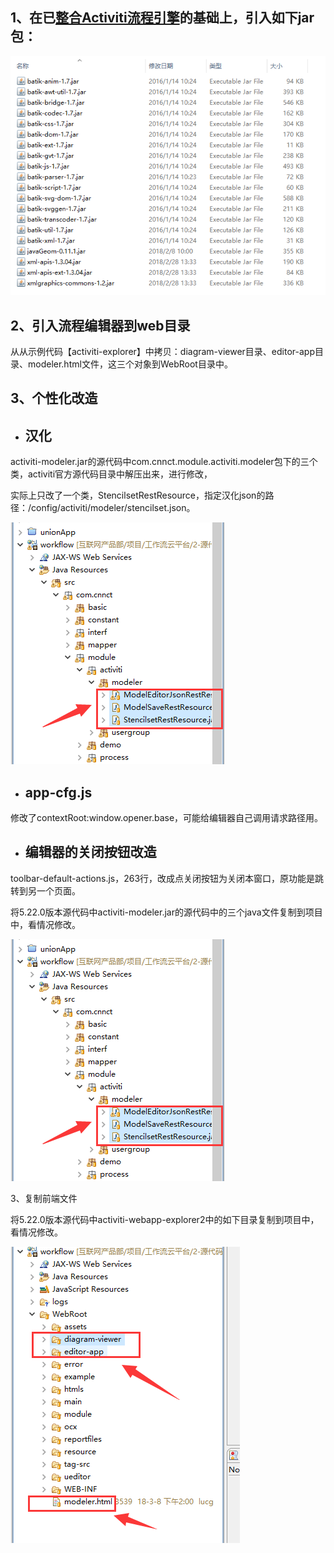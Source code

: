 ## 1、在已[整合Activiti流程引擎](/gong-zuo-liu-yun-ping-tai/zhu-yao-pei-zhi-shuo-ming/activitizheng-he-spring.md)的基础上，引入如下jar包：

![](/assets/activiti_2.png)

## 2、引入流程编辑器到web目录

从从示例代码【activiti-explorer】中拷贝：diagram-viewer目录、editor-app目录、modeler.html文件，这三个对象到WebRoot目录中。

## 3、个性化改造

* ## 汉化

activiti-modeler.jar的源代码中com.cnnct.module.activiti.modeler包下的三个类，activiti官方源代码目录中解压出来，进行修改，

实际上只改了一个类，StencilsetRestResource，指定汉化json的路径：/config/activiti/modeler/stencilset.json。

![](/assets/activiti_3.png)

* ## app-cfg.js

修改了contextRoot:window.opener.base，可能给编辑器自己调用请求路径用。

* ## 编辑器的关闭按钮改造

toolbar-default-actions.js，263行，改成点关闭按钮为关闭本窗口，原功能是跳转到另一个页面。

将5.22.0版本源代码中activiti-modeler.jar的源代码中的三个java文件复制到项目中，看情况修改。

![](/assets/activiti_3.png)

3、复制前端文件

将5.22.0版本源代码中activiti-webapp-explorer2中的如下目录复制到项目中，看情况修改。

![](/assets/activiti_4.png)

